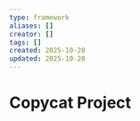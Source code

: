 ```yaml
---
type: framework
aliases: []
creator: []
tags: []
created: 2025-10-20
updated: 2025-10-20
---
```


# Copycat Project


